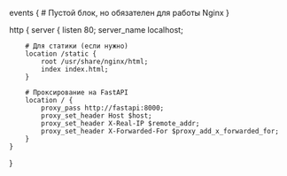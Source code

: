 events {
    # Пустой блок, но обязателен для работы Nginx
}

http {
    server {
        listen 80;
        server_name localhost;

        # Для статики (если нужно)
        location /static {
            root /usr/share/nginx/html;
            index index.html;
        }

        # Проксирование на FastAPI
        location / {
            proxy_pass http://fastapi:8000;
            proxy_set_header Host $host;
            proxy_set_header X-Real-IP $remote_addr;
            proxy_set_header X-Forwarded-For $proxy_add_x_forwarded_for;
        }
    }
}

<!-- Инструкции для алины -->

<!-- 
    запуск кластера: docker-compose up -d --scale fastapi=3 

    проверка кластера: curl http://localhost
-->


<!-- 
    Проверка карбы: docker-compose up -d --scale fastapi=3
 -->